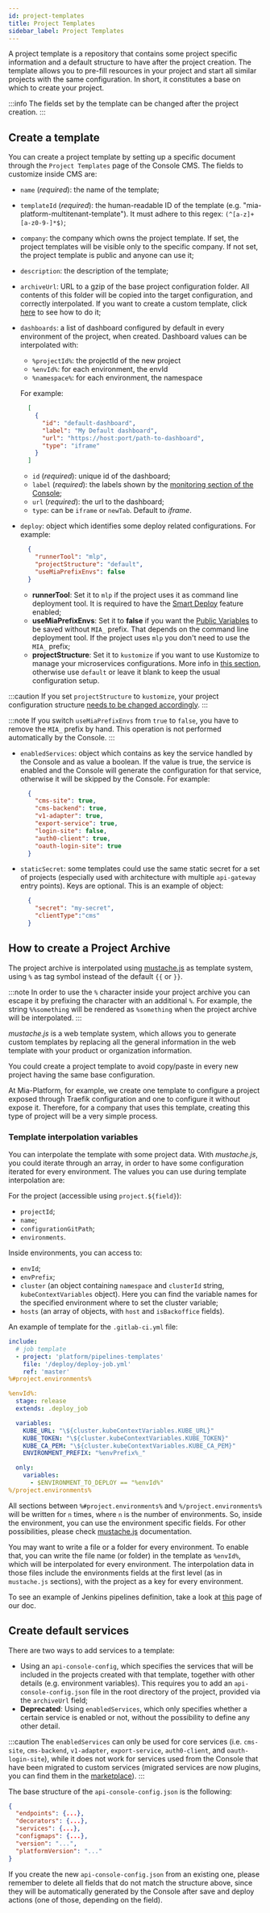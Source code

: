 ```yaml
---
id: project-templates
title: Project Templates
sidebar_label: Project Templates
---
```


A project template is a repository that contains some project specific information and a default structure to have
after the project creation.
The template allows you to pre-fill resources in your project and start all similar projects with the same configuration.
In short, it constitutes a base on which to create your project.

:::info
The fields set by the template can be changed after the project creation.
:::

## Create a template

You can create a project template by setting up a specific document through the `Project Templates` page of the Console CMS.
The fields to customize inside CMS are:

* `name` (*required*): the name of the template;

* `templateId` (*required*): the human-readable ID of the template (e.g. "mia-platform-multitenant-template"). It must adhere to this regex: `(^[a-z]+[a-z0-9-]*$)`;

* `company`: the company which owns the project template. If set, the project templates will be visible only to the specific company. If not set, the project template is public and anyone can use it;

* `description`: the description of the template;

* `archiveUrl`: URL to a gzip of the base project configuration folder. All contents of this folder will be copied into the target configuration, and correctly interpolated. If you want to create a custom template, click [here](#how-to-create-a-project-archive) to see how to do it;

* `dashboards`: a list of dashboard configured by default in every environment of the project, when created.
  Dashboard values can be interpolated with:
  
  * `%projectId%`: the projectId of the new project
  * `%envId%`: for each environment, the envId
  * `%namespace%`: for each environment, the namespace

  For example:

  ```json
    [
      {
        "id": "default-dashboard",
        "label": "My Default dashboard",
        "url": "https://host:port/path-to-dashboard",
        "type": "iframe"
      }
    ]
  ```

  * `id` (*required*): unique id of the dashboard;
  * `label` (*required*): the labels shown by the [monitoring section of the Console](/development_suite/monitoring/dashboard.md);
  * `url` (*required*): the url to the dashboard;
  * `type`: can be `iframe` or `newTab`. Default to *iframe*.

* `deploy`: object which identifies some deploy related configurations. For example:

  ```json
    {
      "runnerTool": "mlp",
      "projectStructure": "default",
      "useMiaPrefixEnvs": false
    }
  ```

  * **runnerTool**: Set it to `mlp` if the project uses it as command line deployment tool. It is required to have the [Smart Deploy](/development_suite/deploy/overview.md#smart-deploy) feature enabled;
  * **useMiaPrefixEnvs**: Set it to **false** if you want the [Public Variables](/development_suite/api-console/api-design/public_variables.md) to be saved without `MIA_` prefix. That depends on the command line deployment tool. If the project uses `mlp` you don't need to use the `MIA_` prefix;
  * **projectStructure**: Set it to `kustomize` if you want to use Kustomize to manage your microservices configurations. More info in [this section](/console/project-configuration/kustomize-your-configurations/index.md), otherwise use `default` or leave it blank to keep the usual configuration setup.

:::caution
If you set `projectStructure` to `kustomize`, your project configuration structure [needs to be changed accordingly](/console/project-configuration/kustomize-your-configurations/migrate-to-kustomize.md).
:::

:::note
If you switch `useMiaPrefixEnvs` from `true` to `false`, you have to remove the `MIA_` prefix by hand. This operation is not performed automatically by the Console.
:::

* `enabledServices`: object which contains as key the service handled by the Console and as value a boolean. If the value is true, the service is enabled and the Console will generate the configuration for that service, otherwise it will be skipped by the Console. For example:

    ```json
      {
        "cms-site": true,
        "cms-backend": true,
        "v1-adapter": true,
        "export-service": true,
        "login-site": false,
        "auth0-client": true,
        "oauth-login-site": true
      }
    ```

* `staticSecret`: some templates could use the same static secret for a set of projects (especially used with architecture with multiple `api-gateway` entry points). Keys are optional. This is an example of object:

  ```json
    {
      "secret": "my-secret",
      "clientType":"cms"
    }
  ```

## How to create a Project Archive

The project archive is interpolated using [mustache.js](https://github.com/janl/mustache.js) as template system, using `%` as tag symbol instead of the default `{{` or `}}`.

:::note
In order to use the `%` character inside your project archive you can escape it by prefixing the character with an additional `%`. For example, the string `%%something` will be rendered as `%something` when the project archive will be interpolated.
:::

*mustache.js* is a web template system, which allows you to generate custom templates by replacing all the general information in the web template with your product or organization information.

You could create a project template to avoid copy/paste in every new project having the same base configuration.

At Mia-Platform, for example, we create one template to configure a project exposed through Traefik configuration and one to configure it without expose it. Therefore, for a company that uses this template, creating this type of project will be a very simple process.

### Template interpolation variables

You can interpolate the template with some project data. With *mustache.js*, you could iterate through an array, in order to have some configuration iterated for every environment.
The values you can use during template interpolation are:

For the project (accessible using `project.${field}`):

* `projectId`;
* `name`;
* `configurationGitPath`;
* `environments`.

Inside environments, you can access to:

* `envId`;
* `envPrefix`;
* `cluster` (an object containing `namespace` and `clusterId` string, `kubeContextVariables` object). Here you can find the variable names for the specified environment where to set the cluster variable;
* `hosts` (an array of objects, with `host` and `isBackoffice` fields).

An example of template for the `.gitlab-ci.yml` file:

```yml
include:
  # job template
  - project: 'platform/pipelines-templates'
    file: '/deploy/deploy-job.yml'
    ref: 'master'
%#project.environments%

%envId%:
  stage: release
  extends: .deploy_job

  variables:
    KUBE_URL: "\${cluster.kubeContextVariables.KUBE_URL}"
    KUBE_TOKEN: "\${cluster.kubeContextVariables.KUBE_TOKEN}"
    KUBE_CA_PEM: "\${cluster.kubeContextVariables.KUBE_CA_PEM}"
    ENVIRONMENT_PREFIX: "%envPrefix%_"

  only:
    variables:
      - $ENVIRONMENT_TO_DEPLOY == "%envId%"
%/project.environments%
```

All sections between `%#project.environments%` and `%/project.environments%` will be written for `n` times, where `n` is the number of environments. So, inside the environment, you can use the environment specific fields.
For other possibilities, please check [mustache.js](https://github.com/janl/mustache.js) documentation.

You may want to write a file or a folder for every environment. To enable that, you can write the file name (or folder) in the template as `%envId%`, which will be interpolated for every environment.
The interpolation data in those files include the environments fields at the first level (as in `mustache.js` sections), with the project as a key for every environment.

To see an example of Jenkins pipelines definition, take a look at [this](/development_suite/deploy/pipeline-based/configure-jenkins.md#how-to-automatically-create-jenkins-job-on-project-creation) page of our doc.

## Create default services

There are two ways to add services to a template:

* Using an `api-console-config`, which specifies the services that will be included in the projects created with that template, together with other details (e.g. environment variables). This requires you to add an `api-console-config.json` file in the root directory of the project, provided via the `archiveUrl` field;
* **Deprecated**: Using `enabledServices`, which only specifies whether a certain service is enabled or not, without the possibility to define any other detail.

:::caution
The `enabledServices` can only be used for core services (i.e. `cms-site`, `cms-backend`, `v1-adapter`, `export-service`, `auth0-client`, and `oauth-login-site`), while it does not work for services used from the Console that have been migrated to custom services (migrated services are now plugins, you can find them in the [marketplace](/marketplace/overview_marketplace.md)).
:::

The base structure of the `api-console-config.json` is the following:

```json
{
  "endpoints": {...},
  "decorators": {...},
  "services": {...},
  "configmaps": {...},
  "version": "...",
  "platformVersion": "..."
}
```

If you create the new `api-console-config.json` from an existing one, please remember to delete all fields that do not match the structure above, since they will be automatically generated by the Console after save and deploy actions (one of those, depending on the field).

